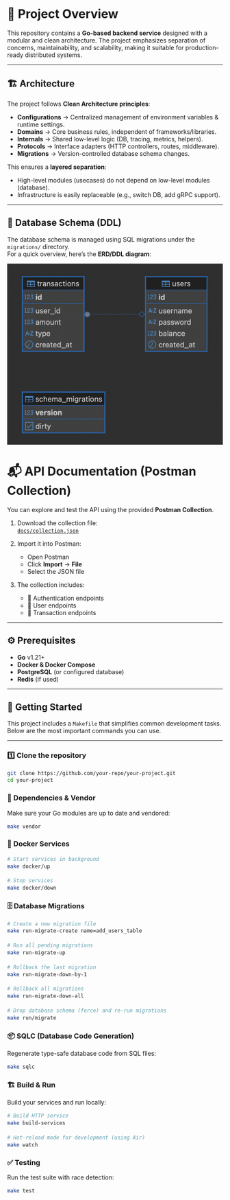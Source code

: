 # 🚀 Project Overview

This repository contains a **Go-based backend service** designed with a modular and clean architecture. The project emphasizes separation of concerns, maintainability, and scalability, making it suitable for production-ready distributed systems.

---

## 🏗️ Architecture

The project follows **Clean Architecture principles**:

- **Configurations** → Centralized management of environment variables & runtime settings.
- **Domains** → Core business rules, independent of frameworks/libraries.
- **Internals** → Shared low-level logic (DB, tracing, metrics, helpers).
- **Protocols** → Interface adapters (HTTP controllers, routes, middleware).
- **Migrations** → Version-controlled database schema changes.

This ensures a **layered separation**:
- High-level modules (usecases) do not depend on low-level modules (database).
- Infrastructure is easily replaceable (e.g., switch DB, add gRPC support).

---

## 📑 Database Schema (DDL)

The database schema is managed using SQL migrations under the `migrations/` directory.  
For a quick overview, here’s the **ERD/DDL diagram**:

![Database DDL](./docs/ddl.png)

# 📬 API Documentation (Postman Collection)

You can explore and test the API using the provided **Postman Collection**.  

1. Download the collection file:  
   [`docs/collection.json`](./docs/collection.json)

2. Import it into Postman:
   - Open Postman  
   - Click **Import** → **File**  
   - Select the JSON file  

3. The collection includes:
   - 🔑 Authentication endpoints  
   - 👤 User endpoints  
   - 💸 Transaction endpoints  

---

## ⚙️ Prerequisites

- **Go** v1.21+
- **Docker & Docker Compose**
- **PostgreSQL** (or configured database)
- **Redis** (if used)

---

## 🚦 Getting Started

This project includes a `Makefile` that simplifies common development tasks. Below are the most important commands you can use.

---

### 1️⃣ Clone the repository
```bash
git clone https://github.com/your-repo/your-project.git
cd your-project
```

### 🔧 Dependencies & Vendor
Make sure your Go modules are up to date and vendored:
```bash
make vendor
```

### 🐳 Docker Services
```bash
# Start services in background
make docker/up

# Stop services
make docker/down
```

### 🗄️ Database Migrations
```bash
# Create a new migration file
make run-migrate-create name=add_users_table

# Run all pending migrations
make run-migrate-up

# Rollback the last migration
make run-migrate-down-by-1

# Rollback all migrations
make run-migrate-down-all

# Drop database schema (force) and re-run migrations
make run/migrate
```

### 📦 SQLC (Database Code Generation)
Regenerate type-safe database code from SQL files:
```bash
make sqlc
```

### 🏗️ Build & Run
Build your services and run locally:
```bash
# Build HTTP service
make build-services

# Hot-reload mode for development (using Air)
make watch
```

### ✅ Testing
Run the test suite with race detection:
```bash
make test
```
